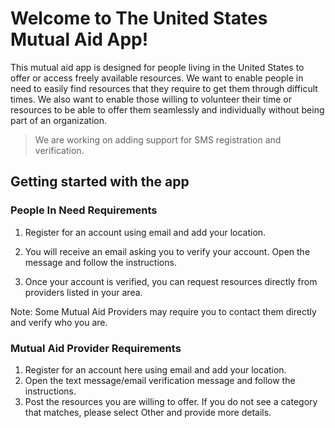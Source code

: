 # Welcome to The United States Mutual Aid App!

This mutual aid app is designed for people living in the United States to offer or access freely available resources. We want to enable people in need to easily find resources that they require to get them through difficult times. We also want to enable those willing to volunteer their time or resources to be able to offer them seamlessly and individually without being part of an organization.

> We are working on adding support for SMS registration and verification.

## Getting started with the app

### People In Need Requirements

1.  Register for an account using email and add your location.
2.  You will receive an email asking you to verify your account. Open the message and follow the instructions.  
    
3.  Once your account is verified, you can request resources directly from providers listed in your area.  
    

Note: Some Mutual Aid Providers may require you to contact them directly and verify who you are.  




### Mutual Aid Provider Requirements

1. Register for an account here using email and add your location.
2.  Open the text message/email verification message and follow the instructions.
3.  Post the resources you are willing to offer. If you do not see a category that matches, please select Other and provide more details.
